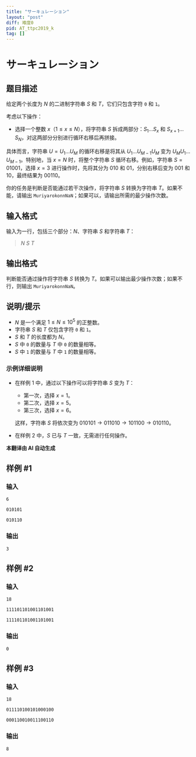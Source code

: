 ```yaml
---
title: "サーキュレーション"
layout: "post"
diff: 难度0
pid: AT_ttpc2019_k
tag: []
---
```


# サーキュレーション

## 题目描述

给定两个长度为 $N$ 的二进制字符串 $S$ 和 $T$，它们只包含字符 `0` 和 `1`。

考虑以下操作：

- 选择一个整数 $x$（$1 \leq x \leq N$），将字符串 $S$ 拆成两部分：$S_1 \ldots S_x$ 和 $S_{x+1} \ldots S_N$，对这两部分分别进行循环右移后再拼接。

具体而言，字符串 $U = U_1 \ldots U_M$ 的循环右移是将其从 $U_1 \ldots U_{M-1}U_M$ 变为 $U_MU_1 \ldots U_{M-1}$。特别地，当 $x = N$ 时，将整个字符串 $S$ 循环右移。例如，字符串 $S = 01001$，选择 $x = 3$ 进行操作时，先将其分为 $010$ 和 $01$，分别右移后变为 $001$ 和 $10$，最终结果为 $00110$。

你的任务是判断是否能通过若干次操作，将字符串 $S$ 转换为字符串 $T$。如果不能，请输出 `MuriyarokonnNaN`；如果可以，请输出所需的最少操作次数。

## 输入格式

输入为一行，包括三个部分：$N$、字符串 $S$ 和字符串 $T$：

> $N$ $S$ $T$

## 输出格式

判断能否通过操作将字符串 $S$ 转换为 $T$。如果可以输出最少操作次数；如果不行，则输出 `MuriyarokonnNaN`。

## 说明/提示

- $N$ 是一个满足 $1 \leq N \leq 10^5$ 的正整数。
- 字符串 $S$ 和 $T$ 仅包含字符 `0` 和 `1`。
- $S$ 和 $T$ 的长度都为 $N$。
- $S$ 中 `0` 的数量与 $T$ 中 `0` 的数量相等。
- $S$ 中 `1` 的数量与 $T$ 中 `1` 的数量相等。

### 示例详细说明

- 在样例 1 中，通过以下操作可以将字符串 $S$ 变为 $T$：
  - 第一次，选择 $x = 1$。
  - 第二次，选择 $x = 5$。
  - 第三次，选择 $x = 6$。

  这样，字符串 $S$ 将依次变为 $010101 \to 011010 \to 101100 \to 010110$。

- 在样例 2 中，$S$ 已与 $T$ 一致，无需进行任何操作。

 **本翻译由 AI 自动生成**

## 样例 #1

### 输入

```
6
010101
010110
```

### 输出

```
3
```

## 样例 #2

### 输入

```
18
111101101001101001
111101101001101001
```

### 输出

```
0
```

## 样例 #3

### 输入

```
18
011110100101000100
000110010011100110
```

### 输出

```
8
```

